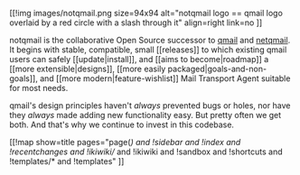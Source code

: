 [[!img
images/notqmail.png
size=94x94
alt="notqmail logo == qmail logo overlaid by a red circle with a slash through it"
align=right
link=no
]]

notqmail is the collaborative Open Source successor to [qmail](https://cr.yp.to/qmail.html) and [netqmail](http://netqmail.org). It begins with stable, compatible, small [[releases]] to which existing qmail users can safely [[update|install]], and [[aims to become|roadmap]] a [[more extensible|designs]], [[more easily packaged|goals-and-non-goals]], and [[more modern|feature-wishlist]] Mail Transport Agent suitable for most needs.

qmail's design principles haven't _always_ prevented bugs or holes, nor have they _always_ made adding new functionality easy. But pretty often we get both. And that's why we continue to invest in this codebase.

[[!map
show=title
pages="page(*) and !sidebar and !index and !recentchanges and !ikiwiki/* and !ikiwiki and !sandbox and !shortcuts and !templates/* and !templates"
]]
